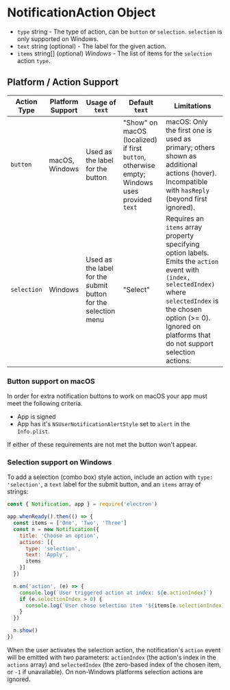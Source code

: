 # NotificationAction Object

* `type` string - The type of action, can be `button` or `selection`. `selection` is only supported on Windows.
* `text` string (optional) - The label for the given action.
* `items` string[] (optional) _Windows_ - The list of items for the `selection` action `type`.

## Platform / Action Support

| Action Type | Platform Support | Usage of `text` | Default `text` | Limitations |
|-------------|------------------|-----------------|----------------|-------------|
| `button`    | macOS, Windows   | Used as the label for the button | "Show" on macOS (localized) if first `button`, otherwise empty; Windows uses provided `text` | macOS: Only the first one is used as primary; others shown as additional actions (hover). Incompatible with `hasReply` (beyond first ignored). |
| `selection` | Windows          | Used as the label for the submit button for the selection menu | "Select" | Requires an `items` array property specifying option labels. Emits the `action` event with `(index, selectedIndex)` where `selectedIndex` is the chosen option (>= 0). Ignored on platforms that do not support selection actions. |

### Button support on macOS

In order for extra notification buttons to work on macOS your app must meet the
following criteria.

* App is signed
* App has it's `NSUserNotificationAlertStyle` set to `alert` in the `Info.plist`.

If either of these requirements are not met the button won't appear.

### Selection support on Windows

To add a selection (combo box) style action, include an action with `type: 'selection'`, a `text` label for the submit button, and an `items` array of strings:

```js
const { Notification, app } = require('electron')

app.whenReady().then(() => {
  const items = ['One', 'Two', 'Three']
  const n = new Notification({
    title: 'Choose an option',
    actions: [{
      type: 'selection',
      text: 'Apply',
      items
    }]
  })

  n.on('action', (e) => {
    console.log(`User triggered action at index: ${e.actionIndex}`)
    if (e.selectionIndex > 0) {
      console.log(`User chose selection item '${items[e.selectionIndex]}'`)
    }
  })

  n.show()
})
```

When the user activates the selection action, the notification's `action` event will be emitted with two parameters: `actionIndex` (the action's index in the `actions` array) and `selectedIndex` (the zero-based index of the chosen item, or `-1` if unavailable). On non-Windows platforms selection actions are ignored.
